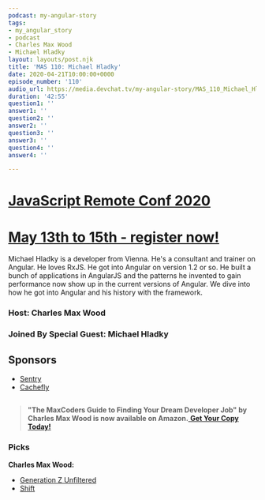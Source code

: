 ```yaml
---
podcast: my-angular-story
tags:
- my_angular_story
- podcast
- Charles Max Wood
- Michael Hladky
layout: layouts/post.njk
title: 'MAS 110: Michael Hladky'
date: 2020-04-21T10:00:00+0000
episode_number: '110'
audio_url: https://media.devchat.tv/my-angular-story/MAS_110_Michael_Hladky.mp3
duration: '42:55'
question1: ''
answer1: ''
question2: ''
answer2: ''
question3: ''
answer3: ''
question4: ''
answer4: ''

---
```

# [JavaScript Remote Conf 2020](https://devchat.tv/conferences/javascript-remote-2020/ "JavaScript Remote Conf 2020")

# [May 13th to 15th - register now!](https://devchat.tv/conferences/javascript-remote-2020/ "JavaScript Remote Conf 2020")

Michael Hladky is a developer from Vienna. He's a consultant and trainer on Angular. He loves RxJS. He got into Angular on version 1.2 or so. He built a bunch of applications in AngularJS and the patterns he invented to gain performance now show up in the current versions of Angular. We dive into how he got into Angular and his history with the framework.

### Host: **Charles Max Wood**

### Joined By Special Guest: Michael Hladky

## Sponsors

* [Sentry](http://sentry.io/)
* [Cachefly](https://www.cachefly.com/)

## 

> **"The MaxCoders Guide to Finding Your Dream Developer Job" by Charles Max Wood is now available on Amazon.**[ **Get Your Copy Today!**](https://www.amazon.com/gp/product/B081MBL5C9/ref=as_li_ss_tl?ie=UTF8&linkCode=sl1&tag=devchattv-20&linkId=9d61363241636e2546ef46abba198746&language=en_US)

### **Picks**

**Charles Max Wood:**

* [Generation Z Unfiltered](https://www.generationzunfiltered.com/)
* [Shift](https://tryshift.com/apps/)